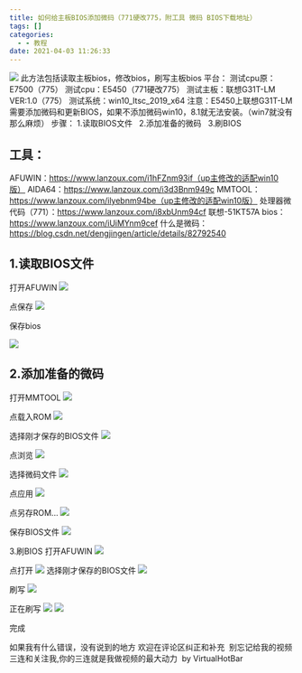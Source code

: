 ```yaml
---
title: 如何给主板BIOS添加微码（771硬改775，附工具 微码 BIOS下载地址）
tags: []
categories:
  - - 教程
date: 2021-04-03 11:26:33
---
```


![](https://i.hotpe.top/i/2022/05/02/in8nt2-0.webp) 
此方法包括读取主板bios，修改bios，刷写主板bios 
平台： 测试cpu原：E7500（775） 
测试cpu：E5450（771硬改775）
 测试主板：联想G31T-LM VER:1.0（775） 
测试系统：win10\_ltsc\_2019\_x64 
注意：E5450上联想G31T-LM需要添加微码和更新BIOS，如果不添加微码win10，8.1就无法安装。（win7就没有那么麻烦）
 步骤： 1.读取BIOS文件   2.添加准备的微码   3.刷BIOS

## 工具：

AFUWIN：https://www.lanzoux.com/i1hFZnm93if（up主修改的适配win10版）
 AIDA64：https://www.lanzoux.com/i3d3Bnm949c 
MMTOOL：https://www.lanzoux.com/ilyebnm94be（up主修改的适配win10版） 
处理器微代码（771）：https://www.lanzoux.com/i8xbUnm94cf 
联想-51KT57A bios：https://www.lanzoux.com/iUiMYnm9cef 
什么是微码：https://blog.csdn.net/dengjingen/article/details/82792540

## 1.读取BIOS文件 

打开AFUWIN
 ![](https://i.hotpe.top/i/2022/05/02/iigt8y-0.webp) 

点保存
 ![](https://i.hotpe.top/i/2022/05/02/iigpfy-0.webp) 

保存bios

 ![](https://i.hotpe.top/i/2022/05/02/iih8xv-0.webp)

## 2.添加准备的微码

打开MMTOOL
 ![](https://i.hotpe.top/i/2022/05/02/iihl2m-0.webp) 

点载入ROM
 ![](https://i.hotpe.top/i/2022/05/02/iii37l-0.webp) 

选择刚才保存的BIOS文件
 ![](https://i.hotpe.top/i/2022/05/02/iii76h-0.webp) 

点浏览
 ![](https://i.hotpe.top/i/2022/05/02/iiirev-0.webp) 

选择微码文件
![](https://i.hotpe.top/i/2022/05/02/iij49t-0.webp) 

点应用
 ![](https://i.hotpe.top/i/2022/05/02/iijc36-0.webp)

 点另存ROM... 
![](https://i.hotpe.top/i/2022/05/02/iijx0z-0.webp) 

保存BIOS文件
 ![](https://i.hotpe.top/i/2022/05/02/iikbvm-0.webp)

 3.刷BIOS 打开AFUWIN
 ![](https://i.hotpe.top/i/2022/05/02/iikwra-0.webp) 

点打开 ![](https://i.hotpe.top/i/2022/05/02/iitt79-0.webp) 
选择刚才保存的BIOS文件 ![](https://i.hotpe.top/i/2022/05/02/iiuagj-0.webp) 

刷写
 ![](https://i.hotpe.top/i/2022/05/02/iiurks-0.webp) 

正在刷写 
![](https://i.hotpe.top/i/2022/05/02/iiv5v8-0.webp) ![](https://i.hotpe.top/i/2022/05/02/iivhgs-0.webp) 

完成
<!-- more -->

如果我有什么错误，没有说到的地方 欢迎在评论区纠正和补充  别忘记给我的视频三连和关注我,你的三连就是我做视频的最大动力  by VirtualHotBar